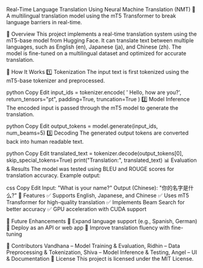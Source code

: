 Real-Time Language Translation Using Neural Machine Translation (NMT)
🚀 A multilingual translation model using the mT5 Transformer to break language barriers in real-time.



📌 Overview
This project implements a real-time translation system using the mT5-base model from Hugging Face. It can translate text between multiple languages, such as English (en), Japanese (ja), and Chinese (zh). The model is fine-tuned on a multilingual dataset and optimized for accurate translation.


🚀 How It Works
1️⃣ Tokenization
The input text is first tokenized using the mT5-base tokenizer and preprocessed.

python
Copy
Edit
input_ids = tokenizer.encode(
    '<zh> Hello, how are you?', return_tensors="pt", padding=True, truncation=True
)
2️⃣ Model Inference
The encoded input is passed through the mT5 model to generate the translation.

python
Copy
Edit
output_tokens = model.generate(input_ids, num_beams=5)
3️⃣ Decoding
The generated output tokens are converted back into human readable text.

python
Copy
Edit
translated_text = tokenizer.decode(output_tokens[0], skip_special_tokens=True)
print("Translation:", translated_text)
📊 Evaluation & Results
The model was tested using BLEU and ROUGE scores for translation accuracy.
Example output:

css
Copy
Edit
Input: "What is your name?"
Output (Chinese): "你的名字是什么?"
📌 Features
✅ Supports English, Japanese, and Chinese
✅ Uses mT5 Transformer for high-quality translation
✅ Implements Beam Search for better accuracy
✅ GPU acceleration with CUDA support

📌 Future Enhancements
🔹 Expand language support (e.g., Spanish, German)
🔹 Deploy as an API or web app
🔹 Improve translation fluency with fine-tuning

📝 Contributors
Vandhana – Model Training & Evaluation,
Ridhin – Data Preprocessing & Tokenization,
Shiva – Model Inference & Testing,
Angel – UI & Documentation
📜 License
This project is licensed under the MIT License.
